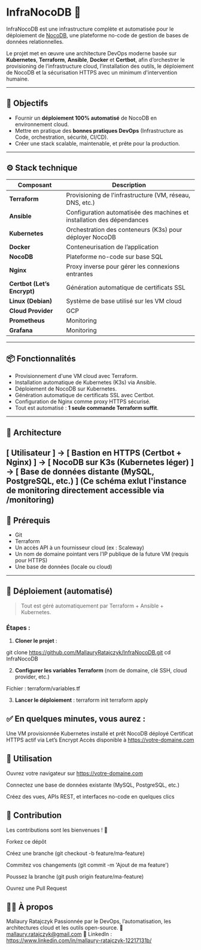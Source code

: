 # InfraNocoDB 🚀

InfraNocoDB est une infrastructure complète et automatisée pour le déploiement de [NocoDB](https://www.nocodb.com/), une plateforme no-code de gestion de bases de données relationnelles.

Le projet met en œuvre une architecture DevOps moderne basée sur **Kubernetes**, **Terraform**, **Ansible**, **Docker** et **Certbot**, afin d’orchestrer le provisioning de l’infrastructure cloud, l’installation des outils, le déploiement de NocoDB et la sécurisation HTTPS avec un minimum d'intervention humaine.

---

## 🧠 Objectifs

- Fournir un **déploiement 100% automatisé** de NocoDB en environnement cloud.
- Mettre en pratique des **bonnes pratiques DevOps** (Infrastructure as Code, orchestration, sécurité, CI/CD).
- Créer une stack scalable, maintenable, et prête pour la production.

---

## ⚙️ Stack technique

| Composant         | Description |
|------------------|-------------|
| **Terraform**     | Provisioning de l'infrastructure (VM, réseau, DNS, etc.) |
| **Ansible**       | Configuration automatisée des machines et installation des dépendances |
| **Kubernetes**    | Orchestration des conteneurs (K3s) pour déployer NocoDB |
| **Docker**        | Conteneurisation de l’application |
| **NocoDB**        | Plateforme no-code sur base SQL |
| **Nginx**         | Proxy inverse pour gérer les connexions entrantes |
| **Certbot (Let’s Encrypt)** | Génération automatique de certificats SSL |
| **Linux (Debian)**| Système de base utilisé sur les VM cloud |
| **Cloud Provider**| GCP |
| **Prometheus**| Monitoring |
| **Grafana**| Monitoring |

---

## 📦 Fonctionnalités

- Provisionnement d'une VM cloud avec Terraform.
- Installation automatique de Kubernetes (K3s) via Ansible.
- Déploiement de NocoDB sur Kubernetes.
- Génération automatique de certificats SSL avec Certbot.
- Configuration de Nginx comme proxy HTTPS sécurisé.
- Tout est automatisé : **1 seule commande Terraform suffit**.

---

## 📐 Architecture
[ Utilisateur ] ->  [ Bastion en HTTPS (Certbot + Nginx) ] -> [ NocoDB sur K3s (Kubernetes léger) ] -> [ Base de données distante (MySQL, PostgreSQL, etc.) ]
(Ce schéma exlut l'instance de monitoring directement accessible via /monitoring)
---

## 🔧 Prérequis

- Git
- Terraform
- Un accès API à un fournisseur cloud (ex : Scaleway)
- Un nom de domaine pointant vers l’IP publique de la future VM (requis pour HTTPS)
- Une base de données (locale ou cloud)

---

## 🚀 Déploiement (automatisé)

> Tout est géré automatiquement par Terraform + Ansible + Kubernetes.

### Étapes :

1. **Cloner le projet** :

git clone https://github.com/MallauryRatajczyk/InfraNocoDB.git
cd InfraNocoDB

2. **Configurer les variables Terraform**
(nom de domaine, clé SSH, cloud provider, etc.)

Fichier : terraform/variables.tf

3. **Lancer le déploiement** :
terraform init
terraform apply

## ✅ En quelques minutes, vous aurez :

Une VM provisionnée
Kubernetes installé et prêt
NocoDB déployé
Certificat HTTPS actif via Let’s Encrypt
Accès disponible à https://votre-domaine.com

## 🧪 Utilisation
Ouvrez votre navigateur sur https://votre-domaine.com

Connectez une base de données existante (MySQL, PostgreSQL, etc.)

Créez des vues, APIs REST, et interfaces no-code en quelques clics

## 🤝 Contribution
Les contributions sont les bienvenues ! 🙌

Forkez ce dépôt

Créez une branche (git checkout -b feature/ma-feature)

Commitez vos changements (git commit -m 'Ajout de ma feature')

Poussez la branche (git push origin feature/ma-feature)

Ouvrez une Pull Request

## 👩‍💻 À propos
Mallaury Ratajczyk
Passionnée par le DevOps, l’automatisation, les architectures cloud et les outils open-source.
📧 mallaury.ratajczyk@gmail.com
🔗 LinkedIn : https://www.linkedin.com/in/mallaury-ratajczyk-12217131b/

